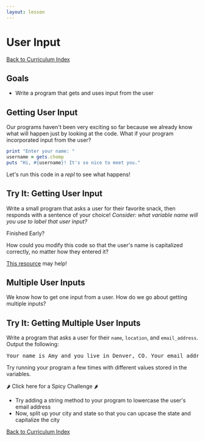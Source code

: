 ```yaml
---
layout: lesson
---
```


# User Input

<a href="../">Back to Curriculum Index</a>

## Goals

- Write a program that gets and uses input from the user

## Getting User Input

Our programs haven't been very exciting so far because we already know what will happen just by looking at the code. What if your program incorporated input from the user?

```ruby
print "Enter your name: "
username = gets.chomp
puts "Hi, #{username}! It's so nice to meet you."
```

Let's run this code in a _repl_ to see what happens!

<div class="try-it-new">
  <h2>Try It: Getting User Input</h2>
  <p>Write a small program that asks a user for their favorite snack, then responds with a sentence of your choice! <em>Consider: what variable name will you use to label that user input?</em></p>

  <div class="spicy-container">
    <p class="spicy-click">Finished Early?</p>
    <div class="spicy-toggle">
    <p>How could you modify this code so that the user's name is capitalized correctly, no matter how they entered it?</p>
    <p><a target="blank" href="http://lesseverything.com/blog/how-to-convert-a-string-to-upper-or-lower-case-in-ruby/">This resource</a> may help!</p>
    </div>
  </div>

</div>

## Multiple User Inputs

We know how to get one input from a user. How do we go about getting multiple inputs?

<div class="try-it-new">
  <h2>Try It: Getting Multiple User Inputs</h2>
  <p>Write a program that asks a user for their <code>name</code>, <code>location</code>, and <code>email_address</code>. Output the following:</p>
  <pre>Your name is Amy and you live in Denver, CO. Your email address is amy@turing.edu.</pre>
  <p>Try running your program a few times with different values stored in the variables.</p>

  <div class="spicy-container">
    <p class="spicy-click">🌶 Click here for a Spicy Challenge 🌶</p>
    <div class="spicy-toggle">
      <ul>
        <li>Try adding a string method to your program to lowercase the user's email address</li>
        <li>Now, split up your city and state so that you can upcase the state and capitalize the city</li>
      </ul>
    </div>
  </div>

</div>

<a href="../">Back to Curriculum Index</a>
